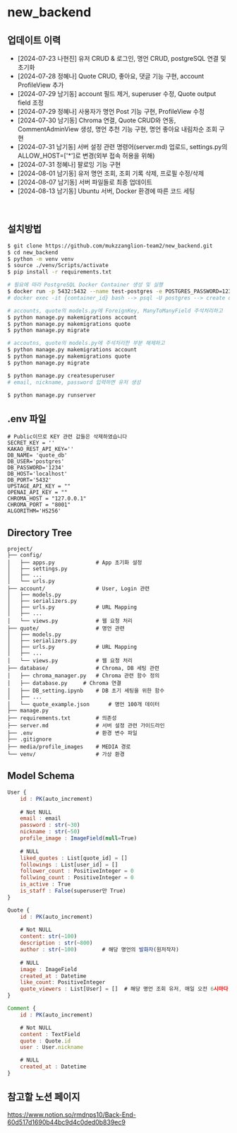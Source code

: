 # new_backend


## 업데이트 이력
- [2024-07-23 나현진] 유저 CRUD & 로그인, 명언 CRUD, postgreSQL 연결 및 초기화
- [2024-07-28 정혜나] Quote CRUD, 좋아요, 댓글 기능 구현, account ProfileView 추가
- [2024-07-29 남기동] account 필드 제거, superuser 수정, Quote output field 조정
- [2024-07-29 정혜나] 사용자가 명언 Post 기능 구현, ProfileView 수정
- [2024-07-30 남기동] Chroma 연결, Quote CRUD와 연동, CommentAdminView 생성, 명언 추천 기능 구현, 명언 좋아요 내림차순 조회 구현
- [2024-07-31 남기동] 서버 설정 관련 명령어(server.md) 업로드, settings.py의 ALLOW_HOST=['*']로 변경(외부 접속 허용을 위해)
- [2024-07-31 정혜나] 팔로잉 기능 구현
- [2024-08-01 남기동] 유저 명언 조회, 조회 기록 삭제, 프로필 수정/삭제
- [2024-08-07 남기동] 서버 파일들로 최종 업데이트
- [2024-08-13 남기동] Ubuntu 서버, Docker 환경에 따른 코드 세팅

<br>

## 설치방법

```bash
$ git clone https://github.com/mukzzanglion-team2/new_backend.git
$ cd new_backend
$ python -m venv venv
$ source ./venv/Scripts/activate
$ pip install -r requirements.txt

# 필요에 따라 PostgreSQL Docker Container 생성 및 실행
$ docker run -p 5432:5432 --name test-postgres -e POSTGRES_PASSWORD=1234 -d postgres:latest
# docker exec -it {container_id} bash --> psql -U postgres --> create database quote_db; --> exit --> exit

# accounts, quote의 models.py에 ForeignKey, ManyToManyField 주석처리하고
$ python manage.py makemigrations account
$ python manage.py makemigrations quote
$ python manage.py migrate

# accoutns, quote의 models.py에 주석처리한 부분 해제하고
$ python manage.py makemigrations account
$ python manage.py makemigrations quote
$ python manage.py migrate

$ python manage.py createsuperuser
# email, nickname, password 입력하면 유저 생성

$ python manage.py runserver
```


## .env 파일
```
# Public이므로 KEY 관련 값들은 삭제하였습니다
SECRET_KEY = ''
KAKAO_REST_API_KEY=''
DB_NAME= 'quote_db'
DB_USER='postgres'
DB_PASSWORD='1234'
DB_HOST='localhost'
DB_PORT='5432'
UPSTAGE_API_KEY = ""
OPENAI_API_KEY = ""
CHROMA_HOST = "127.0.0.1"
CHROMA_PORT = "8001"
ALGORITHM='HS256'
```


## Directory Tree
```
project/
├── config/
│   ├── apps.py         	# App 초기화 설정
│   ├── settings.py		
│   ├── ...
│   └── urls.py         
├── account/            	# User, Login 관련
│   ├── models.py       	
│   ├── serializers.py
│   ├── urls.py         	# URL Mapping
│   ├── ...
│   └── views.py        	# 웹 요청 처리
├── quote/              	# 명언 관련
│   ├── models.py     
│   ├── serializers.py
│   ├── urls.py         	# URL Mapping
│   ├── ...
│   └── views.py        	# 웹 요청 처리
├── database/           	# Chroma, DB 세팅 관련
│   ├── chroma_manager.py	# Chroma 관련 함수 정의
│   ├── database.py		# Chroma 연결 
│   ├── DB_setting.ipynb   	# DB 초기 세팅을 위한 함수
│   ├── ...
│   └── quote_example.json    	# 명언 100개 데이터
├── manage.py          
├── requirements.txt    	# 의존성
├── server.md           	# 서버 설정 관련 가이드라인
├── .env                	# 환경 변수 파일
├── .gitignore
├── media/profile_images 	# MEDIA 경로        
└── venv/               	# 가상 환경
```


## Model Schema
```javascript
User {
	id : PK(auto_increment)
	
	# Not NULL
	email : email
	password : str(~30)
	nickname : str(~50)
	profile_image : ImageField(null=True)
	
	# NULL
	liked_quotes : List[quote_id] = []
	followings : List[user_id] = []
	follower_count : PositiveInteger = 0
	follwing_count : PositiveInteger = 0
	is_active : True
	is_staff : False(superuser만 True)
}

Quote {
	id : PK(auto_increment)
	
	# Not NULL
	content: str(~100)
	description : str(~800)   
	author : str(~100)        # 해당 명언의 발화자(원저작자)
	
	# NULL
	image : ImageField
	created_at : Datetime
	like_count: PositiveInteger
	quote_viewers : List[User] = []	 # 해당 명언 조회 유저, 매일 오전 6시마다 초기화
}

Comment {
	id : PK(auto_increment)

	# Not NULL
	content : TextField
	quote : Quote.id
	user : User.nickname

	# NULL
	created_at : Datetime
}
```


## 참고할 노션 페이지
<https://www.notion.so/rmdnps10/Back-End-60d517d1690b44bc9d4c0ded0b839ec9>
